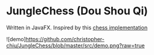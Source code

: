 # JungleChess (Dou Shou Qi)

Written in JavaFX. Inspired by this [chess implementation](https://github.com/Querz/chess)

![demo]https://github.com/christopher-chiu/JungleChess/blob/master/src/demo.png?raw=true
